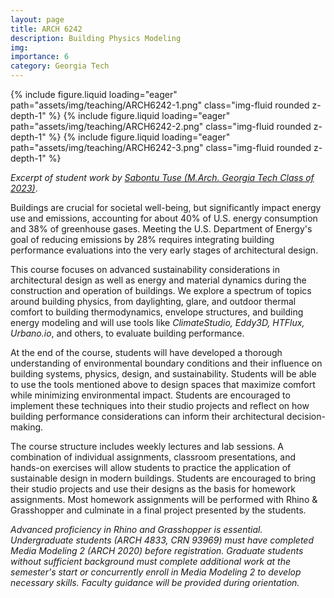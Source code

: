 ```yaml
---
layout: page
title: ARCH 6242
description: Building Physics Modeling
img:
importance: 6
category: Georgia Tech
---
```


<swiper-container keyboard="true" navigation="true" pagination="true" pagination-clickable="true" pagination-dynamic-bullets="true" rewind="true">
  <swiper-slide>{% include figure.liquid loading="eager" path="assets/img/teaching/ARCH6242-1.png" class="img-fluid rounded z-depth-1" %}</swiper-slide>
  <swiper-slide>{% include figure.liquid loading="eager" path="assets/img/teaching/ARCH6242-2.png" class="img-fluid rounded z-depth-1" %}</swiper-slide>
  <swiper-slide>{% include figure.liquid loading="eager" path="assets/img/teaching/ARCH6242-3.png" class="img-fluid rounded z-depth-1" %}</swiper-slide>
</swiper-container>

_Excerpt of student work by [Sabontu Tuse (M.Arch. Georgia Tech Class of 2023)](https://www.linkedin.com/in/sabontu-tuse-317511120)_.

Buildings are crucial for societal well-being, but significantly impact energy use and emissions, accounting for about 40% of U.S. energy consumption and 38% of greenhouse gases. Meeting the U.S. Department of Energy's goal of reducing emissions by 28% requires integrating building performance evaluations into the very early stages of architectural design.

This course focuses on advanced sustainability considerations in architectural design as well as energy and material dynamics during the construction and operation of buildings. We explore a spectrum of topics around building physics, from daylighting, glare, and outdoor thermal comfort to building thermodynamics, envelope structures, and building energy modeling and will use tools like _ClimateStudio, Eddy3D, HTFlux, Urbano.io_, and others, to evaluate building performance.

At the end of the course, students will have developed a thorough understanding of environmental boundary conditions and their influence on building systems, physics, design, and sustainability. Students will be able to use the tools mentioned above to design spaces that maximize comfort while minimizing environmental impact. Students are encouraged to implement these techniques into their studio projects and reflect on how building performance considerations can inform their architectural decision-making. 

The course structure includes weekly lectures and lab sessions. A combination of individual assignments, classroom presentations, and hands-on exercises will allow students to practice the application of sustainable design in modern buildings. Students are encouraged to bring their studio projects and use their designs as the basis for homework assignments. Most homework assignments will be performed with Rhino & Grasshopper and culminate in a final project presented by the students.

_Advanced proficiency in Rhino and Grasshopper is essential. Undergraduate students (ARCH 4833, CRN 93969) must have completed Media Modeling 2 (ARCH 2020) before registration. Graduate students without sufficient background must complete additional work at the semester's start or concurrently enroll in Media Modeling 2 to develop necessary skills. Faculty guidance will be provided during orientation._
